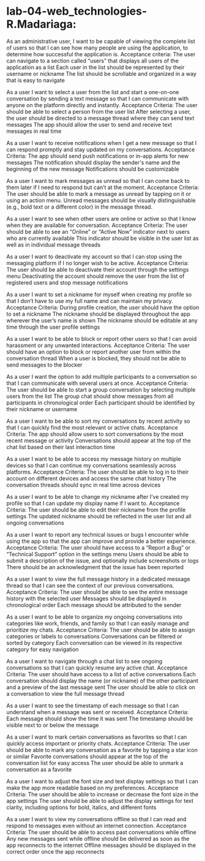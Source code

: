 # lab-04-web_technologies-R.Madariaga:

As an administrative user, I want to be capable of viewing the complete list of users so that I can see how many people are using the application, to determine how successful the application is.
Acceptance criteria:
The user can navigate to a section called “users” that displays all users of the application as a list
Each user in the list should be represented by their username or nickname
The list should be scrollable and organized in a way that is easy to navigate

As a user I want to select a user from the list and start a one-on-one conversation by sending a text message so that I can communicate with anyone on the platform directly and instantly.
Acceptance Criteria:
The user should be able to select a person from the user list
After selecting a user, the user should be directed to a message thread where they can send text messages
The app should allow the user to send and receive text messages in real time

As a user I want to receive notifications when I get a new message so that I can respond promptly and stay updated on my conversations.
Acceptance Criteria:
The app should send push notifications or in-app alerts for new messages
The notification should display the sender's name and the beginning of the new message
Notifications should be customizable

As a user I want to mark messages as unread so that I can come back to them later if I need to respond but can’t at the moment.
Acceptance Criteria:
The user should be able to mark a message as unread by tapping on it or using an action menu.
Unread messages should be visually distinguishable (e.g., bold text or a different color) in the message thread.

As a user I want to see when other users are online or active so that I know when they are available for conversation.
Acceptance Criteria:
The user should be able to see an “Online” or “Active Now” indicator next to users who are currently available
This indicator should be visible in the user list as well as in individual message threads

As a user I want to deactivate my account so that I can stop using the messaging platform if I no longer wish to be active.
Acceptance Criteria:
The user should be able to deactivate their account through the settings menu
Deactivating the account should remove the user from the list of registered users and stop message notifications

As a user I want to set a nickname for myself when creating my profile so that I don’t have to use my full name and can maintain my privacy.
Acceptance Criteria:
During profile creation, the user should have the option to set a nickname
The nickname should be displayed throughout the app wherever the user’s name is shown
The nickname should be editable at any time through the user profile settings

As a user I want to be able to block or report other users so that I can avoid harassment or any unwanted interactions.
Acceptance Criteria:
The user should have an option to block or report another user from within the conversation thread
When a user is blocked, they should not be able to send messages to the blocker

As a user I want the option to add multiple participants to a conversation so that I can communicate with several users at once.
Acceptance Criteria:
The user should be able to start a group conversation by selecting multiple users from the list
The group chat should show messages from all participants in chronological order
Each participant should be identified by their nickname or username

As a user I want to be able to sort my conversations by recent activity so that I can quickly find the most relevant or active chats.
Acceptance Criteria:
The app should allow users to sort conversations by the most recent message or activity
Conversations should appear at the top of the chat list based on their last interaction time

As a user I want to be able to access my message history on multiple devices so that I can continue my conversations seamlessly across platforms.
Acceptance Criteria:
The user should be able to log in to their account on different devices and access the same chat history
The conversation threads should sync in real time across devices

As a user I want to be able to change my nickname after I’ve created my profile so that I can update my display name if I want to.
Acceptance Criteria:
The user should be able to edit their nickname from the profile settings
The updated nickname should be reflected in the user list and all ongoing conversations

As a user I want to report any technical issues or bugs I encounter while using the app so that the app can improve and provide a better experience.
Acceptance Criteria:
The user should have access to a “Report a Bug” or “Technical Support” option in the settings menu
Users should be able to submit a description of the issue, and optionally include screenshots or logs
There should be an acknowledgment that the issue has been reported

As a user I want to view the full message history in a dedicated message thread so that I can see the context of our previous conversations.
Acceptance Criteria:
The user should be able to see the entire message history with the selected user
Messages should be displayed in chronological order
Each message should be attributed to the sender

As a user I want to be able to organize my ongoing conversations into categories like work, friends, and family so that I can easily manage and prioritize my chats.
Acceptance Criteria:
The user should be able to assign categories or labels to conversations
Conversations can be filtered or sorted by category
Each conversation can be viewed in its respective category for easy navigation

As a user I want to navigate through a chat list to see ongoing conversations so that I can quickly resume any active chat.
Acceptance Criteria:
The user should have access to a list of active conversations
Each conversation should display the name (or nickname) of the other participant and a preview of the last message sent
The user should be able to click on a conversation to view the full message thread

As a user I want to see the timestamp of each message so that I can understand when a message was sent or received.
Acceptance Criteria:
Each message should show the time it was sent
The timestamp should be visible next to or below the message

As a user I want to mark certain conversations as favorites so that I can quickly access important or priority chats.
Acceptance Criteria:
The user should be able to mark any conversation as a favorite by tapping a star icon or similar
Favorite conversations should appear at the top of the conversation list for easy access
The user should be able to unmark a conversation as a favorite

As a user I want to adjust the font size and text display settings so that I can make the app more readable based on my preferences.
Acceptance Criteria:
The user should be able to increase or decrease the font size in the app settings
The user should be able to adjust the display settings for text clarity, including options for bold, italics, and different fonts

As a user I want to view my conversations offline so that I can read and respond to messages even without an internet connection.
Acceptance Criteria:
The user should be able to access past conversations while offline
Any new messages sent while offline should be delivered as soon as the app reconnects to the internet
Offline messages should be displayed in the correct order once the app reconnects







